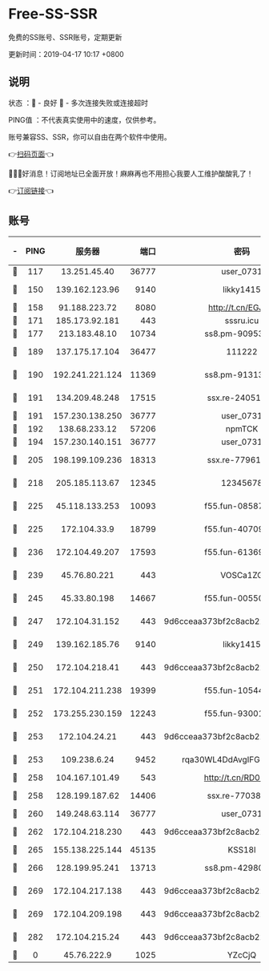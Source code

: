 # Free-SS-SSR

免费的SS账号、SSR账号，定期更新

更新时间：2019-04-17 10:17 +0800

## 说明

状态     ：🙂 - 良好 🙁 - 多次连接失败或连接超时

PING值   ：不代表真实使用中的速度，仅供参考。

账号兼容SS、SSR，你可以自由在两个软件中使用。

👉[扫码页面](https://liesauer.github.io/Free-SS-SSR/)👈

🎉🎉🎉好消息！订阅地址已全面开放！麻麻再也不用担心我要人工维护酸酸乳了！

👉[订阅链接](https://www.liesauer.net/yogurt/subscribe?ACCESS_TOKEN=DAYxR3mMaZAsaqUb)👈

## 账号

|-|PING|服务器|端口|密码|加密方式|区域|
|:----:|:----:|:-----:|-----:|:----:|:----:|:----:|
|🙂|117|13.251.45.40|36777|user_0731|chacha20|SG|
|🙂|150|139.162.123.96|9140|likky1415|aes-256-cfb|JP|
|🙂|158|91.188.223.72|8080|http://t.cn/EGJIyrl|rc4-md5|RU|
|🙂|171|185.173.92.181|443|sssru.icu|rc4-md5|RU|
|🙂|177|213.183.48.10|10734|ss8.pm-90953901|rc4-md5|RU|
|🙂|189|137.175.17.104|36477|111222|aes-256-cfb|US|
|🙂|190|192.241.221.124|11369|ss8.pm-91313245|aes-256-cfb|US|
|🙂|191|134.209.48.248|17515|ssx.re-24051908|aes-256-cfb|US|
|🙂|191|157.230.138.250|36777|user_0731|chacha20|US|
|🙂|192|138.68.233.12|57206|npmTCK|rc4-md5|US|
|🙂|194|157.230.140.151|36777|user_0731|chacha20|US|
|🙂|205|198.199.109.236|18313|ssx.re-77961623|aes-256-cfb|US|
|🙂|218|205.185.113.67|12345|12345678|aes-256-cfb|US|
|🙂|225|45.118.133.253|10093|f55.fun-08587315|aes-256-cfb|SG|
|🙂|225|172.104.33.9|18799|f55.fun-40709683|aes-256-cfb|SG|
|🙂|236|172.104.49.207|17593|f55.fun-61369927|aes-256-cfb|SG|
|🙂|239|45.76.80.221|443|VOSCa1ZG|aes-256-cfb|DE|
|🙂|245|45.33.80.198|14667|f55.fun-00550024|aes-256-cfb|US|
|🙂|247|172.104.31.152|443|9d6cceaa373bf2c8acb22e60b6a58be6|aes-256-cfb|US|
|🙂|249|139.162.185.76|9140|likky1415|aes-256-cfb|DE|
|🙂|250|172.104.218.41|443|9d6cceaa373bf2c8acb22e60b6a58be6|aes-256-cfb|US|
|🙂|251|172.104.211.238|19399|f55.fun-10544311|aes-256-cfb|US|
|🙂|252|173.255.230.159|12243|f55.fun-93001883|aes-256-cfb|US|
|🙂|253|172.104.24.21|443|9d6cceaa373bf2c8acb22e60b6a58be6|aes-256-cfb|US|
|🙂|253|109.238.6.24|9452|rqa30WL4DdAvgIFG6Fs3znzTa|aes-256-cfb|FR|
|🙂|258|104.167.101.49|543|http://t.cn/RD0D7sx|rc4-md5|CA|
|🙂|258|128.199.187.62|14406|ssx.re-77038545|aes-256-cfb|SG|
|🙂|260|149.248.63.114|36777|user_0731|chacha20|CA|
|🙂|262|172.104.218.230|443|9d6cceaa373bf2c8acb22e60b6a58be6|aes-256-cfb|US|
|🙂|265|155.138.225.144|45135|KSS18l|rc4-md5|US|
|🙂|266|128.199.95.241|13713|ss8.pm-42980063|aes-256-cfb|SG|
|🙂|269|172.104.217.138|443|9d6cceaa373bf2c8acb22e60b6a58be6|aes-256-cfb|US|
|🙂|269|172.104.209.198|443|9d6cceaa373bf2c8acb22e60b6a58be6|aes-256-cfb|US|
|🙂|282|172.104.215.24|443|9d6cceaa373bf2c8acb22e60b6a58be6|aes-256-cfb|US|
|🙁|0|45.76.222.9|1025|YZcCjQ|rc4-md5|JP|
